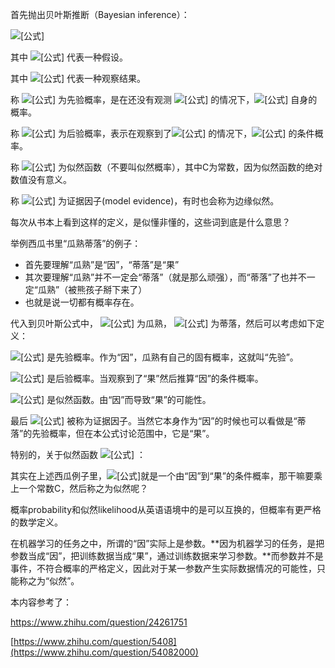首先抛出贝叶斯推断（Bayesian inference）：

![[公式]](https://www.zhihu.com/equation?tex=p%28%5Ctheta%7Cx%29%3D%5Cfrac%7Bp%28x%7C%5Ctheta%29p%28%5Ctheta%29%7D%7Bp%28x%29%7D)

其中 ![[公式]](https://www.zhihu.com/equation?tex=%5Ctheta) 代表一种假设。

其中 ![[公式]](https://www.zhihu.com/equation?tex=x) 代表一种观察结果。

称 ![[公式]](https://www.zhihu.com/equation?tex=p%28%5Ctheta%29) 为先验概率，是在还没有观测 ![[公式]](https://www.zhihu.com/equation?tex=x) 的情况下，![[公式]](https://www.zhihu.com/equation?tex=%5Ctheta) 自身的概率。

称 ![[公式]](https://www.zhihu.com/equation?tex=p%28%5Ctheta%7Cx%29) 为后验概率，表示在观察到了![[公式]](https://www.zhihu.com/equation?tex=x) 的情况下，![[公式]](https://www.zhihu.com/equation?tex=%5Ctheta) 的条件概率。

称 ![[公式]](https://www.zhihu.com/equation?tex=%5Cmathcal%7BL%7D%28x%7C%5Ctheta%29+%3D+C%5Ccdot+p%28x%7C%5Ctheta%29) 为似然函数（不要叫似然概率），其中C为常数，因为似然函数的绝对数值没有意义。

称 ![[公式]](https://www.zhihu.com/equation?tex=p%28x%29) 为证据因子(model evidence)，有时也会称为边缘似然。

每次从书本上看到这样的定义，是似懂非懂的，这些词到底是什么意思？

举例西瓜书里“瓜熟蒂落”的例子：

- 首先要理解“瓜熟”是“因”，“蒂落”是“果”
- 其次要理解“瓜熟”并不一定会“蒂落”（就是那么顽强），而“蒂落”了也并不一定“瓜熟”（被熊孩子掰下来了）
- 也就是说一切都有概率存在。

代入到贝叶斯公式中， ![[公式]](https://www.zhihu.com/equation?tex=%5Ctheta) 为瓜熟， ![[公式]](https://www.zhihu.com/equation?tex=x) 为蒂落，然后可以考虑如下定义：

![[公式]](https://www.zhihu.com/equation?tex=p%28%E7%93%9C%E7%86%9F%29) 是先验概率。作为“因”，瓜熟有自己的固有概率，这就叫“先验”。

![[公式]](https://www.zhihu.com/equation?tex=p%28%E7%93%9C%E7%86%9F%7C%E8%92%82%E8%90%BD%29) 是后验概率。当观察到了“果”然后推算“因”的条件概率。

![[公式]](https://www.zhihu.com/equation?tex=%5Cmathcal%7BL%7D%28%E8%92%82%E8%90%BD%7C%E7%93%9C%E7%86%9F%29+%3D+C%5Ccdot+p%28%E8%92%82%E8%90%BD%7C%E7%93%9C%E7%86%9F%29) 是似然函数。由“因”而导致“果”的可能性。

最后 ![[公式]](https://www.zhihu.com/equation?tex=p%28%E8%92%82%E8%90%BD%29) 被称为证据因子。当然它本身作为“因”的时候也可以看做是“蒂落”的先验概率，但在本公式讨论范围中，它是“果”。

特别的，关于似然函数 ![[公式]](https://www.zhihu.com/equation?tex=%5Cmathcal%7BL%7D%28x%7C%5Ctheta%29+%3D+C%5Ccdot+p%28x%7C%5Ctheta%29) ：

其实在上述西瓜例子里，![[公式]](https://www.zhihu.com/equation?tex=p%28x%7C%5Ctheta%29)就是一个由“因”到“果”的条件概率，那干嘛要乘上一个常数C，然后称之为似然呢？

概率probability和似然likelihood从英语语境中的是可以互换的，但概率有更严格的数学定义。

在机器学习的任务之中，所谓的“因”实际上是参数。**因为机器学习的任务，是把参数当成“因”，把训练数据当成“果”，通过训练数据来学习参数。**而参数并不是事件，不符合概率的严格定义，因此对于某一参数产生实际数据情况的可能性，只能称之为“似然”。

本内容参考了：

https://www.zhihu.com/question/24261751

[https://www.zhihu.com/question/5408](https://www.zhihu.com/question/54082000)